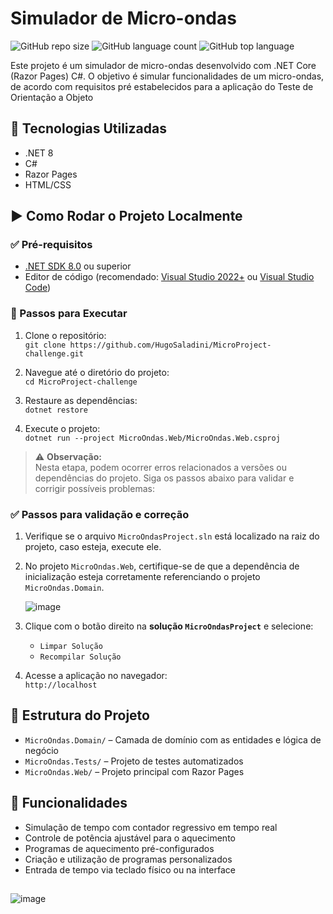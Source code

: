 # Simulador de Micro-ondas

![GitHub repo size](https://img.shields.io/github/repo-size/HugoSaladini/MicroProject-challenge)
![GitHub language count](https://img.shields.io/github/languages/count/HugoSaladini/MicroProject-challenge)
![GitHub top language](https://img.shields.io/github/languages/top/HugoSaladini/MicroProject-challenge)

Este projeto é um simulador de micro-ondas desenvolvido com .NET Core (Razor Pages) C#. O objetivo é simular funcionalidades de um micro-ondas, de acordo com requisitos pré estabelecidos para a aplicação do Teste de Orientação a Objeto

## 🚀 Tecnologias Utilizadas

- .NET 8
- C#
- Razor Pages
- HTML/CSS

## ▶️ Como Rodar o Projeto Localmente

### ✅ Pré-requisitos

- [.NET SDK 8.0](https://dotnet.microsoft.com/en-us/download) ou superior  
- Editor de código (recomendado: [Visual Studio 2022+](https://visualstudio.microsoft.com/) ou [Visual Studio Code](https://code.visualstudio.com/))

### 🧪 Passos para Executar

1. Clone o repositório:  
   `git clone https://github.com/HugoSaladini/MicroProject-challenge.git`

2. Navegue até o diretório do projeto:  
   `cd MicroProject-challenge`

3. Restaure as dependências:  
   `dotnet restore`

4. Execute o projeto:  
   `dotnet run --project MicroOndas.Web/MicroOndas.Web.csproj`

> ⚠️ **Observação:**  
> Nesta etapa, podem ocorrer erros relacionados a versões ou dependências do projeto. Siga os passos abaixo para validar e corrigir possíveis problemas:

### ✅ Passos para validação e correção

1. Verifique se o arquivo `MicroOndasProject.sln` está localizado na raiz do projeto, caso esteja, execute ele.

2. No projeto `MicroOndas.Web`, certifique-se de que a dependência de inicialização esteja corretamente referenciando o projeto `MicroOndas.Domain`.
 
    ![image](https://github.com/user-attachments/assets/5cf20620-0fe0-4dea-b89e-5a8111c3d89b)

3. Clique com o botão direito na **solução `MicroOndasProject`** e selecione:
   - `Limpar Solução`
   - `Recompilar Solução`


6. Acesse a aplicação no navegador:  
   `http://localhost`

## 📁 Estrutura do Projeto

- `MicroOndas.Domain/` – Camada de domínio com as entidades e lógica de negócio  
- `MicroOndas.Tests/` – Projeto de testes automatizados  
- `MicroOndas.Web/` – Projeto principal com Razor Pages
## 🔧 Funcionalidades

- Simulação de tempo com contador regressivo em tempo real  
- Controle de potência ajustável para o aquecimento  
- Programas de aquecimento pré-configurados  
- Criação e utilização de programas personalizados  
- Entrada de tempo via teclado físico ou na interface

##

![image](https://github.com/user-attachments/assets/4769c0eb-a6bd-4ed3-bbbd-10bfa88c4acd)


